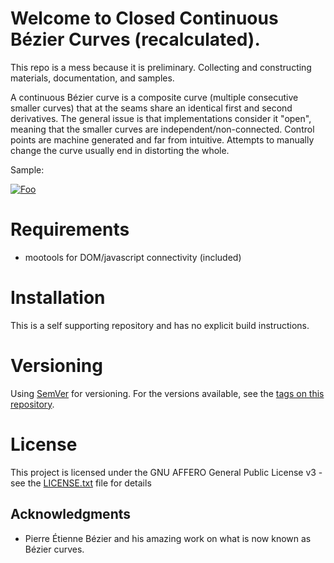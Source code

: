 # Welcome to Closed Continuous Bézier Curves (recalculated).

This repo is a mess because it is preliminary.
Collecting and constructing materials, documentation, and samples.

A continuous Bézier curve is a composite curve (multiple consecutive smaller curves) that at the seams share an identical first and second derivatives.
The general issue is that implementations consider it "open", meaning that the smaller curves are independent/non-connected.
Control points are machine generated and far from intuitive.
Attempts to manually change the curve usually end in distorting the whole.

Sample:

[![Foo](animated.gif)](https://RockingShip.github.io/ccbc/animated.html)

# Requirements

*   mootools for DOM/javascript connectivity (included)

# Installation

This is a self supporting repository and has no explicit build instructions.

# Versioning

Using [SemVer](http://semver.org/) for versioning. For the versions available, see the [tags on this repository](https://github.com/RockingShip/ccbc/tags).

# License

This project is licensed under the GNU AFFERO General Public License v3 - see the [LICENSE.txt](LICENSE.txt) file for details

## Acknowledgments

* Pierre Étienne Bézier and his amazing work on what is now known as Bézier curves.
